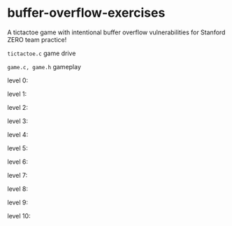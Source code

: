 # buffer-overflow-exercises

A tictactoe game with intentional buffer overflow vulnerabilities for Stanford ZERO team practice!

`tictactoe.c` game drive

`game.c, game.h` gameplay 


level 0:

level 1:

level 2:

level 3:

level 4:

level 5:

level 6:

level 7:

level 8:

level 9:

level 10:

